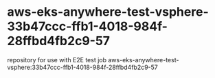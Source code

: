 # aws-eks-anywhere-test-vsphere-33b47ccc-ffb1-4018-984f-28ffbd4fb2c9-57
repository for use with E2E test job aws-eks-anywhere-test-vsphere:33b47ccc-ffb1-4018-984f-28ffbd4fb2c9-57
